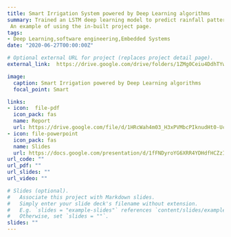 ```yaml
---
title: Smart Irrigation System powered by Deep Learning algorithms
summary: Trained an LSTM deep learning model to predict rainfall patterns for Kumasi. Built an efficient and smart irrigation to converse water using predictions from the deep learning model. Created a mobile app to provide real-time farm data to the farmer.The system was very efficient in conversing water. 
 An example of using the in-built project page.
tags:
- Deep Learning,software engineering,Embedded Systems
date: "2020-06-27T00:00:00Z"

# Optional external URL for project (replaces project detail page).
external_link:  https://drive.google.com/drive/folders/1ZMg0Ceiu4DdhTYwslNqDNkeOav32u8OO?usp=sharing

image:
  caption: Smart Irrigation powered by Deep Learning algorithms
  focal_point: Smart

links:
- icon:  file-pdf
  icon_pack: fas
  name: Report
  url: https://drive.google.com/file/d/1HRcWah4m03_H3xPVMbcPIknudHt0-UcK/view?usp=sharing
- icon: file-powerpoint
  icon_pack: fas
  name: Slides
  url: https://docs.google.com/presentation/d/1fFNDyroYG6XRR4YDHdfHCZzIVbPtekm7/edit?usp=sharing&ouid=106564825907729888075&rtpof=true&sd=true
url_code: ""
url_pdf: ""
url_slides: ""
url_video: ""

# Slides (optional).
#   Associate this project with Markdown slides.
#   Simply enter your slide deck's filename without extension.
#   E.g. `slides = "example-slides"` references `content/slides/example-slides.md`.
#   Otherwise, set `slides = ""`.
slides: ""
---
```

